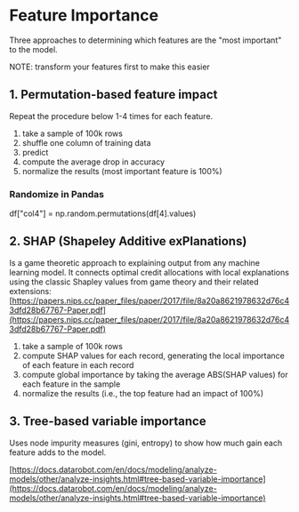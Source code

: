 # Feature Importance

Three approaches to determining which features are the "most important" to
the model.

NOTE: transform your features first to make this easier

## 1. Permutation-based feature impact

Repeat the procedure below 1-4 times for each feature.

1. take a sample of 100k rows
2. shuffle one column of training data
3. predict
4. compute the average drop in accuracy
5. normalize the results (most important feature is 100%)

### Randomize in Pandas
df["col4"] = np.random.permutations(df[4].values)

## 2. SHAP (Shapeley Additive exPlanations)

Is a game theoretic approach to explaining output from any machine learning
model.  It connects optimal credit allocations with local explanations
using the classic Shapley values from game theory and their related
extensions:
[https://papers.nips.cc/paper_files/paper/2017/file/8a20a8621978632d76c43dfd28b67767-Paper.pdf](https://papers.nips.cc/paper_files/paper/2017/file/8a20a8621978632d76c43dfd28b67767-Paper.pdf)

1. take a sample of 100k rows
2. compute SHAP values for each record, generating the local importance of
   each feature in each record
3. compute global importance by taking the average ABS(SHAP values) for each
   feature in the sample
4. normalize the results (i.e., the top feature had an impact of 100%)

## 3. Tree-based variable importance

Uses node impurity measures (gini, entropy) to show how much gain each feature
adds to the model.

[https://docs.datarobot.com/en/docs/modeling/analyze-models/other/analyze-insights.html#tree-based-variable-importance](https://docs.datarobot.com/en/docs/modeling/analyze-models/other/analyze-insights.html#tree-based-variable-importance)
